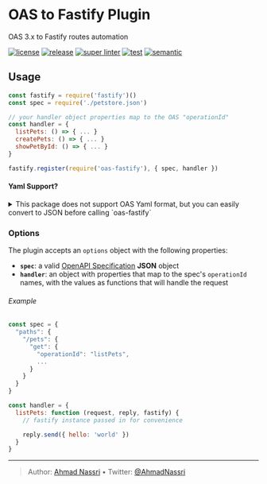 # OAS to Fastify Plugin

OAS 3.x to Fastify routes automation

[![license][license-img]][license-url]
[![release][release-img]][release-url]
[![super linter][super-linter-img]][super-linter-url]
[![test][test-img]][test-url]
[![semantic][semantic-img]][semantic-url]

## Usage

``` js
const fastify = require('fastify')()
const spec = require('./petstore.json')

// your handler object properties map to the OAS "operationId"
const handler = {
  listPets: () => { ... }
  createPets: () => { ... }
  showPetById: () => { ... }
}

fastify.register(require('oas-fastify'), { spec, handler }) 
```

#### Yaml Support?

<details>
  <summary>This package does not support OAS Yaml format, but you can easily convert to JSON before calling `oas-fastify`</summary>

###### using [`js-yaml`][]

``` js
const yaml = require('js-yaml')
const fs   = require('fs')

const spec = yaml.safeLoad(fs.readFileSync('openapi.yml', 'utf8'))


fastify.register(require('oas-fastify'), { spec, handler }) 
```

###### using [`apidevtools/swagger-cli`][]

``` bash
npx apidevtools/swagger-cli bundle spec/openapi.yml --outfile spec.json
```

</details>

### Options

The plugin accepts an `options` object with the following properties:

-   **`spec`**: a valid [OpenAPI Specification][] **JSON** object
-   **`handler`**: an object with properties that map to the spec's `operationId` names, with the values as functions that will handle the request

###### Example

``` js
const spec = {
  "paths": {
    "/pets": {
      "get": {
        "operationId": "listPets",
        ...
      }
    }
  }
}

const handler = {
  listPets: function (request, reply, fastify) {
    // fastify instance passed in for convenience

    reply.send({ hello: 'world' })
  }
}
```

  [`js-yaml`]: https://www.npmjs.com/package/js-yaml
  [`apidevtools/swagger-cli`]: https://www.npmjs.com/package/@apidevtools/swagger-cli
  [OpenAPI Specification]: https://github.com/OAI/OpenAPI-Specification/

----
> Author: [Ahmad Nassri](https://www.ahmadnassri.com/) &bull;
> Twitter: [@AhmadNassri](https://twitter.com/AhmadNassri)

[license-url]: LICENSE
[license-img]: https://badgen.net/github/license/ahmadnassri/node-oas-fastify

[release-url]: https://github.com/ahmadnassri/node-oas-fastify/releases
[release-img]: https://badgen.net/github/release/ahmadnassri/node-oas-fastify

[super-linter-url]: https://github.com/ahmadnassri/node-oas-fastify/actions?query=workflow%3Asuper-linter
[super-linter-img]: https://github.com/ahmadnassri/node-oas-fastify/workflows/super-linter/badge.svg

[test-url]: https://github.com/ahmadnassri/node-oas-fastify/actions?query=workflow%3Atest
[test-img]: https://github.com/ahmadnassri/node-oas-fastify/workflows/test/badge.svg

[semantic-url]: https://github.com/ahmadnassri/node-oas-fastify/actions?query=workflow%3Arelease
[semantic-img]: https://badgen.net/badge/📦/semantically%20released/blue

